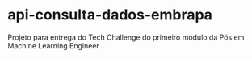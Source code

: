 # api-consulta-dados-embrapa
Projeto para entrega do Tech Challenge do primeiro módulo da Pós em Machine Learning Engineer

